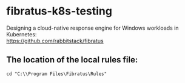 # fibratus-k8s-testing
Designing a cloud-native response engine for Windows workloads in Kubernetes: <br/>
https://github.com/rabbitstack/fibratus

## The location of the local rules file:

```
cd "C:\\Program Files\Fibratus\Rules"
```
